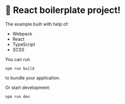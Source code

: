 # 🚀 React boilerplate project!

The example built with help of:
- Webpack
- React
- TypeScript
- SCSS

You can run
```
npm run build
```
to bundle your application.

Or start development:
```
npm run dev
```


